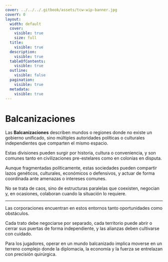```yaml
---
cover: ../../../.gitbook/assets/tcw-wip-banner.jpg
coverY: 0
layout:
  width: default
  cover:
    visible: true
    size: full
  title:
    visible: true
  description:
    visible: true
  tableOfContents:
    visible: true
  outline:
    visible: false
  pagination:
    visible: true
  metadata:
    visible: true
---
```


# Balcanizaciones

Las **Balcanizaciones** describen mundos o regiones donde no existe un gobierno unificado, sino múltiples autoridades políticas o culturales independientes que comparten el mismo espacio.

Estas divisiones pueden surgir por historia, cultura o conveniencia, y son comunes tanto en civilizaciones pre-estelares como en colonias en disputa.

Aunque fragmentadas políticamente, estas sociedades pueden compartir lazos genéticos, culturales, económicos o defensivos, y actuar de forma coordinada ante amenazas o intereses comunes.

No se trata de caos, sino de estructuras paralelas que coexisten, negocian y, en ocasiones, colaboran cuando la situación lo requiere.

***

Las corporaciones encuentran en estos entornos tanto oportunidades como obstáculos.

Cada trato debe negociarse por separado, cada territorio puede abrir o cerrar sus puertas de forma independiente, y las alianzas deben cultivarse con cuidado.

Para los jugadores, operar en un mundo balcanizado implica moverse en un terreno complejo donde la diplomacia, la economía y la fuerza se entrelazan con precisión quirúrgica.
